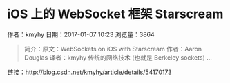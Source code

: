 # iOS 上的 WebSocket 框架 Starscream
作者：kmyhy
日期：2017-01-07 10:23
浏览量：3864
> 简介：原文：WebSockets on iOS with Starscream 
  作者：Aaron Douglas 
  译者：kmyhy
传统的网络技术 (也就是 Berkeley sockets) ...

 链接：http://blog.csdn.net/kmyhy/article/details/54170173
